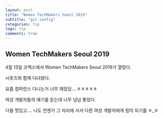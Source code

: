 ```yaml
---
layout: post
title: "Women TechMakers Seoul 2019"
subtitle: "git config"
categories: tip
tags: tip
comments: true
---
```


## Women TechMakers Seoul 2019

4월 13일 코엑스에서 Women TechMakers Seoul 2019가 열렸다.

시옷즈와 함께 다녀왔다.

요즘 컴퍼런스 다니는거 너무 재밌당....ㅎㅎㅎㅎㅎ

여성 개발자들의 얘기를 듣는데 너무 넘넘 좋았다.

다들 멋있고.... 나도 언젠가 그 자리에 서서 다른 여성 개발자에게 힘이 되기를 ㅎ\_ㅎ
